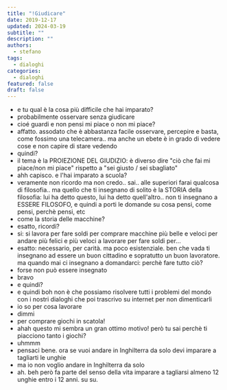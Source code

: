 ```yaml
---
title: "!Giudicare"
date: 2019-12-17
updated: 2024-03-19
subtitle: ""
description: ""
authors:
  - stefano
tags:
  - dialoghi
categories:
  - dialoghi
featured: false
draft: false
---
```


- e tu qual è la cosa più difficile che hai imparato?
- probabilmente osservare senza giudicare
- cioé guardi e non pensi mi piace o non mi piace?
- affatto. assodato che è abbastanza facile osservare, percepire e basta, come fossimo una telecamera.. ma anche un ebete è in grado di vedere cose e non capire di stare vedendo
- quindi?
- il tema è la PROIEZIONE DEL GIUDIZIO: è diverso dire "ciò che fai mi piace/non mi piace" rispetto a "sei giusto / sei sbagliato"
- ahh capisco. e l'hai imparato a scuola?
- veramente non ricordo ma non credo.. sai.. alle superiori farai qualcosa di filosofia.. ma quello che ti insegnano di solito è la STORIA della filosofia: lui ha detto questo, lui ha detto quell'altro.. non ti insegnano a ESSERE FILOSOFO, e quindi a porti le domande su cosa pensi, come pensi, perchè pensi, etc
- come la storia delle macchine?
- esatto, ricordi?
- si: si lavora per fare soldi per comprare macchine più belle e veloci per andare più felici e più veloci a lavorare per fare soldi per...
- esatto: necessario, per carità. ma poco esistenziale. ben che vada ti insegnano ad essere un buon cittadino e sopratutto un buon lavoratore. ma quando mai ci insegnano a domandarci: perchè fare tutto ciò?
- forse non può essere insegnato
- bravo
- e quindi?
- e quindi boh non è che possiamo risolvere tutti i problemi del mondo con i nostri dialoghi che poi trascrivo su internet per non dimenticarli
- io so per cosa lavorare
- dimmi
- per comprare giochi in scatola!
- ahah questo mi sembra un gran ottimo motivo! però tu sai perchè ti piacciono tanto i giochi?
- uhmmm
- pensaci bene. ora se vuoi andare in Inghilterra da solo devi imparare a tagliarti le unghie
- ma io non voglio andare in Inghilterra da solo
- ah. beh però fa parte del senso della vita imparare a tagliarsi almeno 12 unghie entro i 12 anni. su su.
